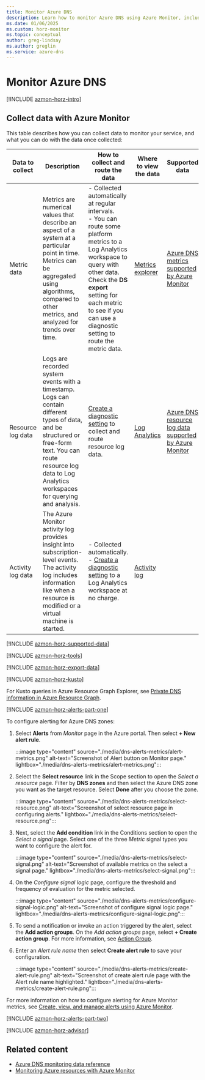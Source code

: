 ```yaml
---
title: Monitor Azure DNS
description: Learn how to monitor Azure DNS using Azure Monitor, including data collection, analysis, and alerting.
ms.date: 01/06/2025
ms.custom: horz-monitor
ms.topic: conceptual
author: greg-lindsay
ms.author: greglin
ms.service: azure-dns
---
```


# Monitor Azure DNS

[!INCLUDE [azmon-horz-intro](~/reusable-content/ce-skilling/azure/includes/azure-monitor/horizontals/azmon-horz-intro.md)]

## Collect data with Azure Monitor

This table describes how you can collect data to monitor your service, and what you can do with the data once collected:

|Data to collect|Description|How to collect and route the data|Where to view the data|Supported data|
|---------|---------|---------|---------|---------|
|Metric data|Metrics are numerical values that describe an aspect of a system at a particular point in time. Metrics can be aggregated using algorithms, compared to other metrics, and analyzed for trends over time.|- Collected automatically at regular intervals.</br> - You can route some platform metrics to a Log Analytics workspace to query with other data. Check the **DS export** setting for each metric to see if you can use a diagnostic setting to route the metric data.|[Metrics explorer](/azure/azure-monitor/essentials/metrics-getting-started)| [Azure DNS metrics supported by Azure Monitor](monitor-dns-reference.md#metrics)|
|Resource log data|Logs are recorded system events with a timestamp. Logs can contain different types of data, and be structured or free-form text. You can route resource log data to Log Analytics workspaces for querying and analysis.|[Create a diagnostic setting](/azure/azure-monitor/essentials/create-diagnostic-settings) to collect and route resource log data.| [Log Analytics](/azure/azure-monitor/learn/quick-create-workspace)|[Azure DNS resource log data supported by Azure Monitor](monitor-dns-reference.md#resource-logs)  |
|Activity log data|The Azure Monitor activity log provides insight into subscription-level events. The activity log includes information like when a resource is modified or a virtual machine is started.|- Collected automatically.</br> - [Create a diagnostic setting](/azure/azure-monitor/essentials/create-diagnostic-settings) to a Log Analytics workspace at no charge.|[Activity log](/azure/azure-monitor/essentials/activity-log)|  |

[!INCLUDE [azmon-horz-supported-data](~/reusable-content/ce-skilling/azure/includes/azure-monitor/horizontals/azmon-horz-supported-data.md)]

[!INCLUDE [azmon-horz-tools](~/reusable-content/ce-skilling/azure/includes/azure-monitor/horizontals/azmon-horz-tools.md)]

[!INCLUDE [azmon-horz-export-data](~/reusable-content/ce-skilling/azure/includes/azure-monitor/horizontals/azmon-horz-export-data.md)]

[!INCLUDE [azmon-horz-kusto](~/reusable-content/ce-skilling/azure/includes/azure-monitor/horizontals/azmon-horz-kusto.md)]

For Kusto queries in Azure Resource Graph Explorer, see [Private DNS information in Azure Resource Graph](private-dns-arg.md).

[!INCLUDE [azmon-horz-alerts-part-one](~/reusable-content/ce-skilling/azure/includes/azure-monitor/horizontals/azmon-horz-alerts-part-one.md)]

To configure alerting for Azure DNS zones:

1. Select **Alerts** from *Monitor* page in the Azure portal. Then select **+ New alert rule**.

   :::image type="content" source="./media/dns-alerts-metrics/alert-metrics.png" alt-text="Screenshot of Alert button on Monitor page." lightbox="./media/dns-alerts-metrics/alert-metrics.png":::

1. Select the **Select resource** link in the Scope section to open the *Select a resource* page. Filter by **DNS zones** and then select the Azure DNS zone you want as the target resource. Select **Done** after you choose the zone.

   :::image type="content" source="./media/dns-alerts-metrics/select-resource.png" alt-text="Screenshot of select resource page in configuring alerts." lightbox="./media/dns-alerts-metrics/select-resource.png":::

1. Next, select the **Add condition** link in the Conditions section to open the *Select a signal* page. Select one of the three *Metric* signal types you want to configure the alert for.

   :::image type="content" source="./media/dns-alerts-metrics/select-signal.png" alt-text="Screenshot of available metrics on the select a signal page." lightbox="./media/dns-alerts-metrics/select-signal.png":::

1. On the *Configure signal logic* page, configure the threshold and frequency of evaluation for the metric selected.

   :::image type="content" source="./media/dns-alerts-metrics/configure-signal-logic.png" alt-text="Screenshot of configure signal logic page." lightbox="./media/dns-alerts-metrics/configure-signal-logic.png":::

1. To send a notification or invoke an action triggered by the alert, select the **Add action groups**. On the *Add action groups* page, select **+ Create action group**. For more information, see [Action Group](/azure/azure-monitor/alerts/action-groups).

1. Enter an *Alert rule name* then select **Create alert rule** to save your configuration.

   :::image type="content" source="./media/dns-alerts-metrics/create-alert-rule.png" alt-text="Screenshot of create alert rule page with the Alert rule name highlighted." lightbox="./media/dns-alerts-metrics/create-alert-rule.png":::

For more information on how to configure alerting for Azure Monitor metrics, see [Create, view, and manage alerts using Azure Monitor](/azure/azure-monitor/alerts/alerts-metric).

[!INCLUDE [azmon-horz-alerts-part-two](~/reusable-content/ce-skilling/azure/includes/azure-monitor/horizontals/azmon-horz-alerts-part-two.md)]

[!INCLUDE [azmon-horz-advisor](~/reusable-content/ce-skilling/azure/includes/azure-monitor/horizontals/azmon-horz-advisor.md)]

## Related content

- [Azure DNS monitoring data reference](monitor-dns-reference.md)
- [Monitoring Azure resources with Azure Monitor](/azure/azure-monitor/essentials/monitor-azure-resource)
